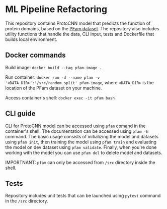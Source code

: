 # ML Pipeline Refactoring

This repository contains ProtoCNN model that predicts the function of protein domains, based on the [PFam dataset](https://www.kaggle.com/datasets/googleai/pfam-seed-random-split). The repository also includes utility functions that handle the data, CLI input, tests and Dockerfile that builds local environment.

## Docker commands

Build image: `docker build --tag pfam-image .`

Run container: `docker run -d --name pfam -v '<DATA_DIR>':'/src/random_split' pfam-image`, where `<DATA_DIR>` is the location of the PFam dataset on your machine.

Access container's shell: `docker exec -it pfam bash`

## CLI guide

CLI for ProtoCNN model can be accessed using `pfam` comand in the container's shell. The documentation can be accessed using `pfam -h` command. The basic usage consists of initializing the model and datasets using `pfam init`, then training the model using `pfam train` and evaluating the model on dev dataset using `pfam validate`. Finally, when you're done working with the model you can use `pfam del` to delete model and datasets.

IMPORTNANT: `pfam` can only be accessed from `/src` directory inside the shell.

## Tests

Repository includes unit tests that can be launched using `pytest` command in the `/src` directory.